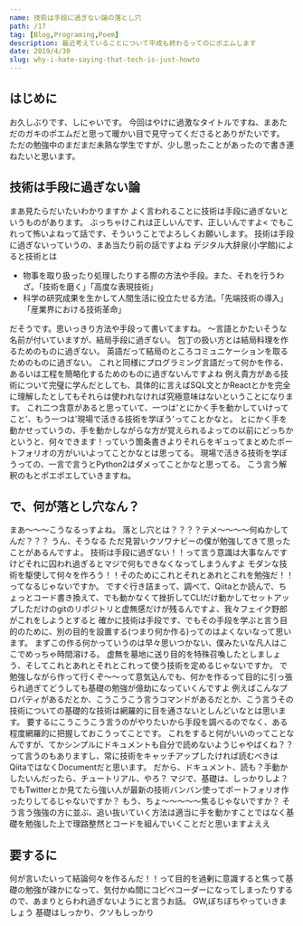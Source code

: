 ```yaml
---
name: 技術は手段に過ぎない論の落とし穴
path: /17
tag: [Blog,Programing,Poem]
description: 最近考えていることについて平成も終わるってのにポエムします
date: 2019/4/30
slug: why-i-hate-saying-that-tech-is-just-howto
---
```


## はじめに
お久しぶりです、しにゃいです。
今回はやけに過激なタイトルですね、まあただのガキのポエムだと思って暖かい目で見守ってくださるとありがたいです。
ただの勉強中のまだまだ未熟な学生ですが、少し思ったことがあったので書き連ねたいと思います。
## 技術は手段に過ぎない論
まあ見たらだいたいわかりますか
よく言われることに技術は手段に過ぎないというものがあります。
ぶっちゃけこれは正しいんです、正しいんですよ<
でもこれって怖いよねって話です、そういうことでよろしくお願いします。
技術は手段に過ぎないっていうの、まあ当たり前の話ですよね
デジタル大辞泉(小学館)によると技術とは
* 物事を取り扱ったり処理したりする際の方法や手段。また、それを行うわざ。「技術を磨く」「高度な表現技術」
* 科学の研究成果を生かして人間生活に役立たせる方法。「先端技術の導入」「産業界における技術革命」

だそうです。思いっきり方法や手段って書いてますね。
〜言語とかたいそうな名前が付いていますが、結局手段に過ぎない。
包丁の扱い方とは結局料理を作るためのものに過ぎない。
英語だって結局のところコミュニケーションを取るためのものに過ぎない。
これと同様にプログラミング言語だって何かを作る、あるいは工程を簡略化するためのものに過ぎないんですよね
例え貴方がある技術について完璧に学んだとしても、具体的に言えばSQL文とかReactとかを完全に理解したとしてもそれらは使われなければ究極意味はないということになります。
これ二つ含意があると思っていて、一つは'とにかく手を動かしていけってこと'、もう一つは'現場で活きる技術を学ぼう'ってことかなと。 とにかく手を動かせっていうの、手を動かしながらな方が覚えられるよっての以前にどっちかというと、何々できます！っていう箇条書きよりそれらをギュってまとめたポートフォリオの方がいいよってことかなとは思ってる。
現場で活きる技術を学ぼうっての、一言で言うとPython2はダメってことかなと思ってる。
こう言う解釈のもとポエポエしていきますね。
## で、何が落とし穴なん？
まあ〜〜〜こうなるっすよね。
落とし穴とは？？？？テメ〜〜〜〜何ぬかしてんだ？？？
うん、そうなる
ただ見習いクソワナビーの僕が勉強してきて思ったことがあるんですよ。
技術は手段に過ぎない！！って言う意識は大事なんですけどそれに囚われ過ぎるとマジで何もできなくなってしまうんすよ
モダンな技術を駆使して何々を作ろう！！そのためにこれとそれとあれとこれを勉強だ！！ってなるじゃないですか。
ですぐ行き詰まって、調べて、Qiitaとか読んで、ちょっとコード書き換えて、でも動かなくて挫折してCLIだけ動かしてセットアップしただけのgitのリポジトリと虚無感だけが残るんですよ、我々フェイク野郎がこれをしようとすると
確かに技術は手段です、でもその手段を学ぶと言う目的のために、別の目的を設置する(つまり何か作る)ってのはよくないなって思います。
まずこの作る何かっていうのは早々思いつかない、僕みたいな凡人はここでめっちゃ時間溶ける。
虚無を墓地に送り目的を特殊召喚したとしましょう、そしてこれとあれとそれとこれって使う技術を定めるじゃないですか。
で勉強しながら作って行くぞ〜〜って意気込んでも、何かを作るって目的に引っ張られ過ぎてどうしても基礎の勉強が億劫になっていくんですよ
例えばこんなプロパティがあるだとか、こうこうこう言うコマンドがあるだとか、こう言うその技術についての基礎的な技術は網羅的に目を通さないとしんどいなとは思います。
要するにこうこうこう言うのがやりたいから手段を調べるのでなく、ある程度網羅的に把握しておこうってことです。
これをすると何がいいのってことなんですが、てかシンプルにドキュメントも自分で読めないようじゃやばくね？？って言うのもありますし、常に技術をキャッチアップしたければ読むべきはQiitaではなくDocumentだと思います。
だから、ドキュメント、読も？手動かしたいんだったら、チュートリアル、やろ？
マジで、基礎は、しっかりしよ？
でもTwitterとか見てたら強い人が最新の技術バンバン使ってポートフォリオ作ったりしてるじゃないですか？
もう、ちょ〜〜〜〜〜焦るじゃないですか？
そう言う強強の方に並ぶ、追い抜いていく方法は適当に手を動かすことではなく基礎を勉強した上で理路整然とコードを組んでいくことだと思いますよええ
## 要するに
何が言いたいって結論何々を作るんだ！！って目的を過剰に意識すると焦って基礎の勉強が疎かになって、気付かぬ間にコピペコーダーになってしまったりするので、あまりとらわれ過ぎないようにと言うお話。
GW,ぼちぼちやっていきましょう
基礎はしっかり、クソもしっかり